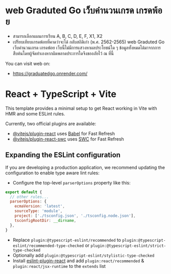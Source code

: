 # web Graduted Go เว็บคำนวนเกรด เกรดพ้อย
- สามารถเลือกแผนการเรียน A, B, C, D, E, F, X1, X2
- เปรียบเทียบเกรดพ้อยที่คาดว่าจะได้ กลับสถิติเก่า (พ.ศ. 2562-2565)
web Graduted Go เว็บคำนวนเกรด เกรดพ้อย เว็บนี้ไม่มีการแสวงหาผลประโยชน์ใด ๆ ข้อมูลทั้งหมดได้มาจากการสืบค้นโดยผู้จัดทำเองหากผิดพลาดประการใดจึงขออภัยไว้ ณ ที่นี้

You can visit web on:

- https://graduatedgo.onrender.com/

# React + TypeScript + Vite

This template provides a minimal setup to get React working in Vite with HMR and some ESLint rules.

Currently, two official plugins are available:

- [@vitejs/plugin-react](https://github.com/vitejs/vite-plugin-react/blob/main/packages/plugin-react/README.md) uses [Babel](https://babeljs.io/) for Fast Refresh
- [@vitejs/plugin-react-swc](https://github.com/vitejs/vite-plugin-react-swc) uses [SWC](https://swc.rs/) for Fast Refresh

## Expanding the ESLint configuration

If you are developing a production application, we recommend updating the configuration to enable type aware lint rules:

- Configure the top-level `parserOptions` property like this:

```js
export default {
  // other rules...
  parserOptions: {
    ecmaVersion: 'latest',
    sourceType: 'module',
    project: ['./tsconfig.json', './tsconfig.node.json'],
    tsconfigRootDir: __dirname,
  },
}
```

- Replace `plugin:@typescript-eslint/recommended` to `plugin:@typescript-eslint/recommended-type-checked` or `plugin:@typescript-eslint/strict-type-checked`
- Optionally add `plugin:@typescript-eslint/stylistic-type-checked`
- Install [eslint-plugin-react](https://github.com/jsx-eslint/eslint-plugin-react) and add `plugin:react/recommended` & `plugin:react/jsx-runtime` to the `extends` list
